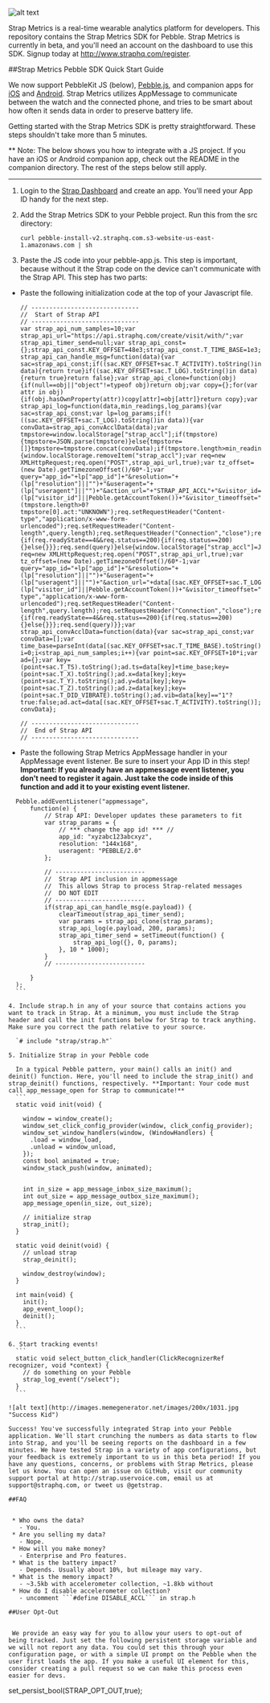 ![alt text](https://s3.amazonaws.com/strap-assets/strap-metrics.png "Strap Metrics Logo")

Strap Metrics is a real-time wearable analytics platform for developers. This repository contains the Strap Metrics SDK for Pebble. Strap Metrics is currently in beta, and you'll need an account on the dashboard to use this SDK. Signup today at http://www.straphq.com/register.


##Strap Metrics Pebble SDK Quick Start Guide


We now support PebbleKit JS (below), <a href="https://github.com/strap/strap_sdk_pebble/tree/master/pebblejs">Pebble.js</a>, and companion apps for <a href="https://github.com/strap/strap_sdk_pebble/tree/master/companion/iOS">iOS</a> and <a href="https://github.com/strap/strap_sdk_pebble/tree/master/companion/Android">Android</a>. Strap Metrics utilizes AppMessage to communicate between the watch and the connected phone, and tries to be smart about how often it sends data in order to preserve battery life. 

Getting started with the Strap Metrics SDK is pretty straightforward. These steps shouldn't take more than 5 minutes. 

** Note: The below shows you how to integrate with a JS project. If you have an iOS or Android companion app, check out the README in the companion directory. The rest of the steps below still apply.

---
1. Login to the <a href="http://www.straphq.com/login">Strap Dashboard</a> and create an app. You'll need your App ID handy for the next step.
2. Add the Strap Metrics SDK to your Pebble project. Run this from the src directory:

   ```
   curl pebble-install-v2.straphq.com.s3-website-us-east-1.amazonaws.com | sh
   ```
   

3. Paste the JS code into your pebble-app.js. This step is important, because without it the Strap code on the device can't communicate with the Strap API. This step has two parts: 
  * Paste the following initialization code at the top of your Javascript file. 
    ```
    // ------------------------------
    //  Start of Strap API
    // ------------------------------
    var strap_api_num_samples=10;var strap_api_url="https://api.straphq.com/create/visit/with/";var strap_api_timer_send=null;var strap_api_const={};strap_api_const.KEY_OFFSET=48e3;strap_api_const.T_TIME_BASE=1e3;strap_api_const.T_TS=1;strap_api_const.T_X=2;strap_api_const.T_Y=3;strap_api_const.T_Z=4;strap_api_const.T_DID_VIBRATE=5;strap_api_const.T_ACTIVITY=2e3;strap_api_const.T_LOG=3e3;var strap_api_can_handle_msg=function(data){var sac=strap_api_const;if((sac.KEY_OFFSET+sac.T_ACTIVITY).toString()in data){return true}if((sac.KEY_OFFSET+sac.T_LOG).toString()in data){return true}return false};var strap_api_clone=function(obj){if(null==obj||"object"!=typeof obj)return obj;var copy={};for(var attr in obj){if(obj.hasOwnProperty(attr))copy[attr]=obj[attr]}return copy};var strap_api_log=function(data,min_readings,log_params){var sac=strap_api_const;var lp=log_params;if(!((sac.KEY_OFFSET+sac.T_LOG).toString()in data)){var convData=strap_api_convAcclData(data);var tmpstore=window.localStorage["strap_accl"];if(tmpstore){tmpstore=JSON.parse(tmpstore)}else{tmpstore=[]}tmpstore=tmpstore.concat(convData);if(tmpstore.length>min_readings){window.localStorage.removeItem("strap_accl");var req=new XMLHttpRequest;req.open("POST",strap_api_url,true);var tz_offset=(new Date).getTimezoneOffset()/60*-1;var query="app_id="+lp["app_id"]+"&resolution="+(lp["resolution"]||"")+"&useragent="+(lp["useragent"]||"")+"&action_url="+"STRAP_API_ACCL"+"&visitor_id="+(lp["visitor_id"]||Pebble.getAccountToken())+"&visitor_timeoffset="+tz_offset+"&accl="+encodeURIComponent(JSON.stringify(tmpstore))+"&act="+(tmpstore.length>0?tmpstore[0].act:"UNKNOWN");req.setRequestHeader("Content-type","application/x-www-form-urlencoded");req.setRequestHeader("Content-length",query.length);req.setRequestHeader("Connection","close");req.onload=function(e){if(req.readyState==4&&req.status==200){if(req.status==200){}else{}}};req.send(query)}else{window.localStorage["strap_accl"]=JSON.stringify(tmpstore)}}else{var req=new XMLHttpRequest;req.open("POST",strap_api_url,true);var tz_offset=(new Date).getTimezoneOffset()/60*-1;var query="app_id="+lp["app_id"]+"&resolution="+(lp["resolution"]||"")+"&useragent="+(lp["useragent"]||"")+"&action_url="+data[(sac.KEY_OFFSET+sac.T_LOG).toString()]+"&visitor_id="+(lp["visitor_id"]||Pebble.getAccountToken())+"&visitor_timeoffset="+tz_offset;req.setRequestHeader("Content-type","application/x-www-form-urlencoded");req.setRequestHeader("Content-length",query.length);req.setRequestHeader("Connection","close");req.onload=function(e){if(req.readyState==4&&req.status==200){if(req.status==200){}else{}}};req.send(query)}};var strap_api_convAcclData=function(data){var sac=strap_api_const;var convData=[];var time_base=parseInt(data[(sac.KEY_OFFSET+sac.T_TIME_BASE).toString()]);for(var i=0;i<strap_api_num_samples;i++){var point=sac.KEY_OFFSET+10*i;var ad={};var key=(point+sac.T_TS).toString();ad.ts=data[key]+time_base;key=(point+sac.T_X).toString();ad.x=data[key];key=(point+sac.T_Y).toString();ad.y=data[key];key=(point+sac.T_Z).toString();ad.z=data[key];key=(point+sac.T_DID_VIBRATE).toString();ad.vib=data[key]=="1"?true:false;ad.act=data[(sac.KEY_OFFSET+sac.T_ACTIVITY).toString()];convData.push(ad)}return convData};
    
    // ------------------------------
    //  End of Strap API
    // ------------------------------
    ```
  * Paste the following Strap Metrics AppMessage handler in your AppMessage event listener. Be sure to insert your App ID in this step! **Important: If you already have an appmessage event listener, you don't need to register it again. Just take the code inside of this function and add it to your existing event listener.**
  ```
    Pebble.addEventListener("appmessage",
        function(e) {
            // Strap API: Developer updates these parameters to fit
            var strap_params = {
                // *** change the app id! *** //
                app_id: "xyzabc123abcxyz",
                resolution: "144x168",
                useragent: "PEBBLE/2.0"
            };
    
            // -------------------------
            //  Strap API inclusion in appmessage
            //  This allows Strap to process Strap-related messages
            //  DO NOT EDIT
            // -------------------------
            if(strap_api_can_handle_msg(e.payload)) {
                clearTimeout(strap_api_timer_send);
                var params = strap_api_clone(strap_params);
                strap_api_log(e.payload, 200, params);
                strap_api_timer_send = setTimeout(function() {
                    strap_api_log({}, 0, params);
                }, 10 * 1000);
            }
            // -------------------------
              
        }
    );
    ```

4. Include strap.h in any of your source that contains actions you want to track in Strap. At a minimum, you must include the Strap header and call the init functions below for Strap to track anything. Make sure you correct the path relative to your source.

    `# include "strap/strap.h"`

5. Initialize Strap in your Pebble code

    In a typical Pebble pattern, your main() calls an init() and deinit() function. Here, you'll need to include the strap_init() and strap_deinit() functions, respectively. **Important: Your code must call app_message_open for Strap to communicate!**
    ```
    static void init(void) {
      
      window = window_create();
      window_set_click_config_provider(window, click_config_provider);
      window_set_window_handlers(window, (WindowHandlers) {
        .load = window_load,
        .unload = window_unload,
      });
      const bool animated = true;
      window_stack_push(window, animated);
      

      int in_size = app_message_inbox_size_maximum();
      int out_size = app_message_outbox_size_maximum();
      app_message_open(in_size, out_size);
    
      // initialize strap
      strap_init();
    }
    
    static void deinit(void) {
      // unload strap
      strap_deinit();
      
      window_destroy(window);
    }
    
    int main(void) {
      init();
      app_event_loop();
      deinit();
    }
    ```

6. Start tracking events! 
    ```
    static void select_button_click_handler(ClickRecognizerRef recognizer, void *context) {
      // do something on your Pebble
      strap_log_event("/select");
    }
    ```

![alt text](http://images.memegenerator.net/images/200x/1031.jpg "Success Kid")

Success! You've successfully integrated Strap into your Pebble application. We'll start crunching the numbers as data starts to flow into Strap, and you'll be seeing reports on the dashboard in a few minutes. We have tested Strap in a variety of app configurations, but your feedback is extremely important to us in this beta period! If you have any questions, concerns, or problems with Strap Metrics, please let us know. You can open an issue on GitHub, visit our community support portal at http://strap.uservoice.com, email us at support@straphq.com, or tweet us @getstrap. 

##FAQ


   * Who owns the data?
     - You.
   * Are you selling my data?
     - Nope.
   * How will you make money?
     - Enterprise and Pro features.
   * What is the battery impact?
     - Depends. Usually about 10%, but mileage may vary.
   * What is the memory impact?
     - ~3.5kb with accelerometer collection, ~1.8kb without
   * How do I disable accelerometer collection?
     - uncomment ```#define DISABLE_ACCL``` in strap.h

##User Opt-Out


   We provide an easy way for you to allow your users to opt-out of being tracked. Just set the following persistent storage variable and we will not report any data. You could set this through your configuration page, or with a simple UI prompt on the Pebble when the user first loads the app. If you make a useful UI element for this, consider creating a pull request so we can make this process even easier for devs.

   ```
   set_persist_bool(STRAP_OPT_OUT,true);
   ```


